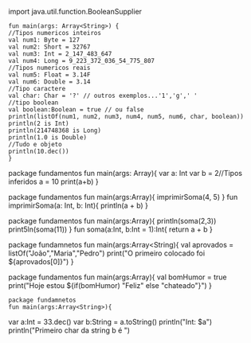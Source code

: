import java.util.function.BooleanSupplier

    fun main(args: Array<String>) {
    //Tipos numericos inteiros
    val num1: Byte = 127
    val num2: Short = 32767
    val num3: Int = 2_147_483_647
    val num4: Long = 9_223_372_036_54_775_807
    //Tipos numericos reais
    val num5: Float = 3.14F
    val num6: Double = 3.14 
    //Tipo caractere
    val char: Char = '?' // outros exemplos...'1','g',' '
    //tipo boolean
    val boolean:Boolean = true // ou false
    println(listOf(num1, num2, num3, num4, num5, num6, char, boolean))
    println(2 is Int)
    println(214748368 is Long)
    println(1.0 is Double)
    //Tudo e objeto
    println(10.dec())
    }
    
  package fundamentos
  fun main(args: Array<String>){
  var a: Int
  var b = 2//Tipos inferidos
  a = 10
  print(a+b)
  }

  package fundamentos
  fun main(args:Array<String>){
imprimirSoma(4, 5)
}
fun imprimirSoma(a: Int, b: Int){
println(a + b)
}


package fundamentos
fun main(args:Array<String>){
println(soma(2,3))
print5ln(soma(11))
}
fun soma(a:Int, b:Int = 1):Int{
return a + b
}


package fundamnetos
fun main(args:Array<String){
val aprovados = listOf("João","Maria","Pedro")
print("O primeiro colocado foi ${aprovados[0]}")
}

  package fundamentos
  fun main(args:Array<String>){
val bomHumor = true
print("Hoje estou ${if(bomHumor) "Feliz" else "chateado"}")
}


    package fundamnetos
    fun main(args:Array<String>){
var a:Int = 33.dec()
var b:String = a.toString()
println("Int: $a")
println("Primeiro char da string b é ")


